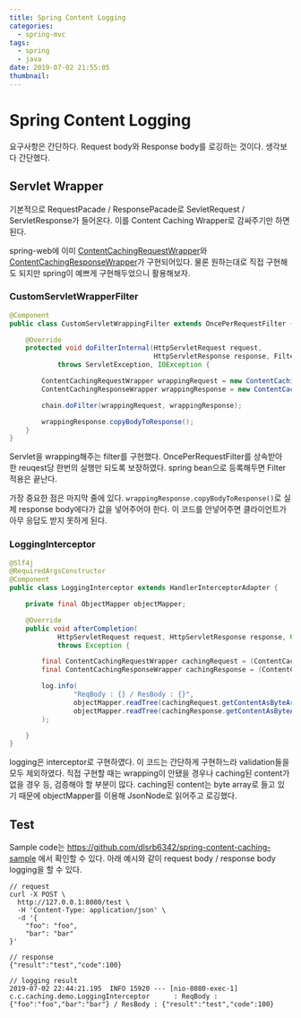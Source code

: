 ```yaml
---
title: Spring Content Logging
categories:
  - spring-mvc
tags:
  - spring
  - java
date: 2019-07-02 21:55:05
thumbnail:
---
```


# Spring Content Logging

요구사항은 간단하다. Request body와 Response body를 로깅하는 것이다. 생각보다 간단했다.

## Servlet Wrapper
기본적으로 RequestPacade / ResponsePacade로 SevletRequest / ServletResponse가 들어온다. 이를 Content Caching Wrapper로 감싸주기만 하면 된다.

spring-web에 이미 [ContentCachingRequestWrapper](https://github.com/spring-projects/spring-framework/blob/master/spring-web/src/main/java/org/springframework/web/util/ContentCachingRequestWrapper.java)와 [ContentCachingResponseWrapper](https://github.com/spring-projects/spring-framework/blob/master/spring-web/src/main/java/org/springframework/web/util/ContentCachingResponseWrapper.java)가 구현되어있다. 
물론 원하는대로 직접 구현해도 되지만 spring이 예쁘게 구현해두었으니 활용해보자.

### CustomServletWrapperFilter
```java
@Component
public class CustomServletWrappingFilter extends OncePerRequestFilter {

    @Override
    protected void doFilterInternal(HttpServletRequest request,
                                    HttpServletResponse response, FilterChain chain)
            throws ServletException, IOException {

        ContentCachingRequestWrapper wrappingRequest = new ContentCachingRequestWrapper(request);
        ContentCachingResponseWrapper wrappingResponse = new ContentCachingResponseWrapper(response);

        chain.doFilter(wrappingRequest, wrappingResponse);

        wrappingResponse.copyBodyToResponse();
    }
}
```
Servlet을 wrapping해주는 filter를 구현했다. OncePerRequestFilter를 상속받아 한 reuqest당 한번의 실행만 되도록 보장하였다. spring bean으로 등록해두면 Filter 적용은 끝난다.

가장 중요한 점은 마지막 줄에 있다. `wrappingResponse.copyBodyToResponse()`로 실제 response body에다가 값을 넣어주어야 한다. 이 코드를 안넣어주면 클라이언트가 아무 응답도 받지 못하게 된다.

### LoggingInterceptor
```java
@Slf4j
@RequiredArgsConstructor
@Component
public class LoggingInterceptor extends HandlerInterceptorAdapter {

    private final ObjectMapper objectMapper;

    @Override
    public void afterCompletion(
            HttpServletRequest request, HttpServletResponse response, Object handler, Exception ex)
            throws Exception {

        final ContentCachingRequestWrapper cachingRequest = (ContentCachingRequestWrapper) request;
        final ContentCachingResponseWrapper cachingResponse = (ContentCachingResponseWrapper) response;

        log.info(
                "ReqBody : {} / ResBody : {}",
                objectMapper.readTree(cachingRequest.getContentAsByteArray()),
                objectMapper.readTree(cachingResponse.getContentAsByteArray())
        );

    }
}
```
logging은 interceptor로 구현하였다. 이 코드는 간단하게 구현하느라 validation들을 모두 제외하였다. 직접 구현할 때는 wrapping이 안됐을 경우나 caching된 content가 없을 경우 등, 검증해야 할 부분이 많다. 
caching된 content는 byte array로 들고 있기 때문에 objectMapper를 이용해 JsonNode로 읽어주고 로깅했다. 

## Test

Sample code는 https://github.com/dlsrb6342/spring-content-caching-sample 에서 확인할 수 있다.
아래 예시와 같이 request body / response body logging을 할 수 있다. 
```
// request
curl -X POST \
  http://127.0.0.1:8080/test \
  -H 'Content-Type: application/json' \
  -d '{
	"foo": "foo",
	"bar": "bar"
}'

// response
{"result":"test","code":100}

// logging result
2019-07-02 22:44:21.195  INFO 15920 --- [nio-8080-exec-1] c.c.caching.demo.LoggingInterceptor      : ReqBody : {"foo":"foo","bar":"bar"} / ResBody : {"result":"test","code":100}
```

